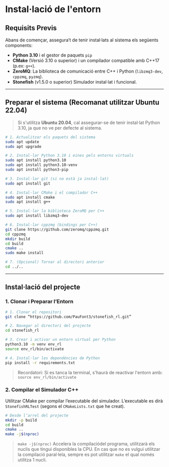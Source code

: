 # Instal·lació de l'entorn

## Requisits Previs

Abans de començar, assegura’t de tenir instal·lats al sistema els següents components:
- **Python 3.10** i el gestor de paquets `pip`
- **CMake** (Versió 3.10 o superior) i un compilador compatible amb C++17 (p.ex: `g++`).
- **ZeroMQ**: La biblioteca de comunicació entre C++ i Python (`libzmq3-dev`, `cppzmq`, `pyzmq`).
- **Stonefish** (v1.5.0 o superior) Simulador instal·lat i funcional. 

---

## Preparar el sistema (Recomanat utilitzar Ubuntu 22.04)
> Si s'utilitza **Ubuntu 20.04**, cal assegurar-se de tenir instal·lat Python 3.10, ja que no ve per defecte al sistema.

```bash
# 1. Actualitzar els paquets del sistema
sudo apt update
sudo apt upgrade

# 2. Instal·lar Python 3.10 i eines pels entorns virtuals
sudo apt install python3.10
sudo apt install python3.10-venv
sudo apt install python3-pip

# 3. Instal·lar git (si no està ja instal·lat)
sudo apt install git

# 4. Instal·lar CMake i el compilador C++
sudo apt install cmake
sudo apt install g++

# 5. Instal·lar la biblioteca ZeroMQ per C++
sudo apt install libzmq3-dev

# 6. Instal·lar cppzmq (bindings per C++)
git clone https://github.com/zeromq/cppzmq.git
cd cppzmq
mkdir build
cd build
cmake ..
sudo make install

# 7. (Opcional) Tornar al directori anterior
cd ../..
```

---

## Instal·lació del projecte

### 1. Clonar i Preparar l’Entorn

```bash 
# 1. Clonar el repositori
git clone “https://github.com/PauFont3/stonefish_rl.git”

# 2. Navegar al directori del projecte 
cd stonefish_rl

# 3. Crear i activar un entorn virtual per Python 
python3.10 -m venv env_rl
source env_rl/bin/activate 

# 4. Instal·lar les dependències de Python 
pip install -r requirements.txt 
```
> Recordatori: Si es tanca la terminal, s'haurà de reactivar l'entorn amb: `source env_rl/bin/activate`

### 2. Compilar el Simulador C++ 
Utilitzar CMake per compilar l’executable del simulador. L’executable es dirà `StonefishRLTest` (segons el `CMakeLists.txt` que he creat). 
```bash 
# Desde l’arrel del projecte
mkdir -p build 
cd build 
cmake .. 
make -j$(nproc)
```
> `make -j$(nproc)` Accelera la compilaciódel programa, utilitzarà els nuclis que tingui disponibles la CPU. En cas que no es vulgui utilitzar la compilació paral·lela, sempre es pot utilitzar `make` el qual només utilitza 1 nucli.

